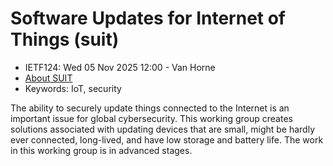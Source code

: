 # Software Updates for Internet of Things (suit)
* <IETFschedule>IETF124: Wed 05 Nov 2025 12:00 - Van Horne</IETFschedule>
* [About SUIT](https://datatracker.ietf.org/group/suit/about/)
* Keywords: IoT, security

The ability to securely update things connected to the Internet is an important issue for global cybersecurity. This working group creates solutions associated with updating devices that are small, might be hardly ever connected, long-lived, and have low storage and battery life. The work in this working group is in advanced stages.
